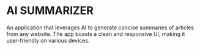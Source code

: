 # AI SUMMARIZER
An application that leverages AI to generate concise summaries of articles from any website. The app boasts a clean and responsive UI, making it user-friendly on various devices.
